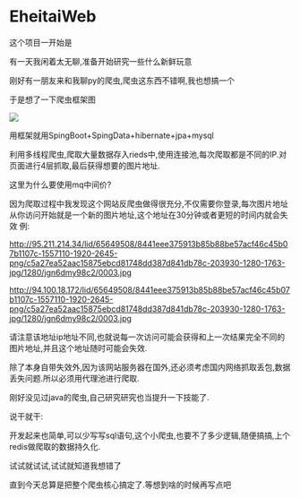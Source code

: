 # **EheitaiWeb**

这个项目一开始是

有一天我闲着太无聊,准备开始研究一些什么新鲜玩意

刚好有一朋友来和我聊py的爬虫,爬虫这东西不错啊,我也想搞一个

于是想了一下爬虫框架图

![](https://github.com/XHXJ/EheitaiWeb/blob/master/spingboot_ehentai_web/img/%E7%88%AC%E8%99%AB.bmp)

用框架就用SpingBoot+SpingData+hibernate+jpa+mysql


利用多线程爬虫,爬取大量数据存入rieds中,使用连接池,每次爬取都是不同的IP.对页面进行4层抓取,最后获得想要的图片地址.

这里为什么要使用mq中间价?

因为爬取过程中我发现这个网站反爬虫做得很充分,不仅需要你登录,每次图片地址从你访问开始就是一个新的图片地址,这个地址在30分钟或者更短的时间内就会失效
例:

http://95.211.214.34/lid/65649508/8441eee375913b85b88be57acf46c45b07b1107c-1557110-1920-2645-png/c5a27ea52aac15875ebcd81748dd387d841db78c-203930-1280-1763-jpg/1280/jgn6dmy98c2/0003.jpg

http://94.100.18.172/lid/65649508/8441eee375913b85b88be57acf46c45b07b1107c-1557110-1920-2645-png/c5a27ea52aac15875ebcd81748dd387d841db78c-203930-1280-1763-jpg/1280/jgn6dmy98c2/0003.jpg

请注意该地址ip地址不同,也就说每一次访问可能会获得和上一次结果完全不同的图片地址,并且这个地址随时可能会失效.

除了本身自带失效外,因为该网站服务器在国外,还必须考虑国内网络抓取丢包,数据丢失问题.所以必须用代理池进行爬取.




刚好没见过java的爬虫,自己研究研究也当提升一下技能了.



说干就干:


开发起来也简单,可以少写写sql语句,这个小爬虫,也要不了多少逻辑,随便搞搞,上个redis做爬取的数据持久化.



试试就试试,试试就知道我想错了



直到今天总算是把整个爬虫核心搞定了.等想到啥的时候再写点吧
